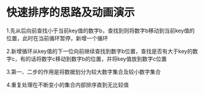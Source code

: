 # 快速排序的思路及动画演示

1.先从后向前查找小于当前key值的数字b，查找到则将数字b移动到当前key值的位置，此时在当前循环暂停，新增一个循环

2.新增循环从key值的下一位向前继续查找到数字b位置，查找是否有大于key的数字c，有的话将数字c移动到数字b的位置，并将key值放到数字c位置

3.第一、二步的作用是将数据划分为较大数字集合及较小数字集合

4.重复处理在不断变小的集合内部排序直到无比较值
